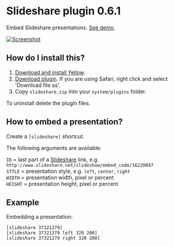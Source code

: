 Slideshare plugin 0.6.1
=======================
Embed Slideshare presentations. [See demo](https://developers.datenstrom.se/plugins/slideshare-plugin).

[![Screenshot](slideshare-plugin.jpg?raw=true)](https://developers.datenstrom.se/plugins/slideshare-plugin)

How do I install this?
----------------------
1. [Download and install Yellow](https://github.com/datenstrom/yellow/).
2. [Download plugin](https://github.com/datenstrom/yellow-plugins/raw/master/zip/slideshare.zip). If you are using Safari, right click and select 'Download file as'.
3. Copy `slideshare.zip` into your `system/plugins` folder.

To uninstall delete the plugin files.

How to embed a presentation?
----------------------------
Create a `[slideshare]` shortcut.

The following arguments are available:

`ID` = last part of a [Slideshare](http://www.slideshare.net/) link, e.g. `http://www.slideshare.net/slideshow/embed_code/16220047`  
`STYLE` = presentation style, e.g. `left`, `center`, `right`  
`WIDTH` = presentation width, pixel or percent  
`HEIGHT` = presentation height, pixel or percent   

Example
-------
Embedding a presentation:

    [slideshare 37321279]
    [slideshare 37321279 left 320 200]
    [slideshare 37321279 right 320 200]
